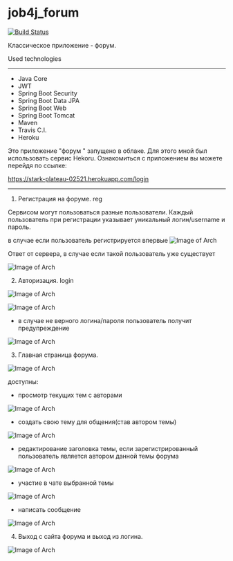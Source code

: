 # job4j_forum

[![Build Status](https://app.travis-ci.com/SlartiBartFast-art/job4j_forum.svg?branch=main)](https://app.travis-ci.com/SlartiBartFast-art/job4j_forum)

 Классическое приложение - форум.

Used technologies
______________________________________________
- Java Core
- JWT
- Spring Boot Security
- Spring Boot Data JPA
- Spring Boot Web
- Spring Boot Tomcat
- Maven
- Travis C.I.
- Heroku

Это приложение "форум " запущено в облаке. Для этого мной был использовать сервис Hekoru.
Ознакомиться с приложением вы можете перейдя по ссылке:

https://stark-plateau-02521.herokuapp.com/login

______________________________________________

1. Регистрация на форуме. reg

Сервисом могут пользоваться разные пользователи.
Каждый пользователь при регистрации указывает уникальный логин/username и пароль.

в случае если пользователь регистрируется впервые
![Image of Arch](https://github.com/SlartiBartFast-art/job4j_forum/blob/main/image/Screenshot_1.jpg)

Ответ от сервера, в случае если такой пользователь уже существует

![Image of Arch](https://github.com/SlartiBartFast-art/job4j_forum/blob/main/image/Screenshot_2.jpg)

2. Авторизация. login

![Image of Arch](https://github.com/SlartiBartFast-art/job4j_forum/blob/main/image/Screenshot_3.jpg)


![Image of Arch](https://github.com/SlartiBartFast-art/job4j_forum/blob/main/image/Screenshot_4.jpg)

 - в случае не верного логина/пароля пользователь получит предупреждение

![Image of Arch](https://github.com/SlartiBartFast-art/job4j_forum/blob/main/image/Screenshot_9.jpg)

3. Главная страница форума.

![Image of Arch](https://github.com/SlartiBartFast-art/job4j_forum/blob/main/image/Screenshot_5.jpg)

доступны:

   - просмотр текущих тем с авторами

![Image of Arch](https://github.com/SlartiBartFast-art/job4j_forum/blob/main/image/Screenshot_5.jpg)

   - создать свою тему для общения(став автором темы)

![Image of Arch](https://github.com/SlartiBartFast-art/job4j_forum/blob/main/image/Screenshot_10.jpg)

   - редактирование заголовка темы, если зарегистрированный пользователь является автором данной темы форума 

![Image of Arch](https://github.com/SlartiBartFast-art/job4j_forum/blob/main/image/Screenshot_11.jpg)

   - участие в чате выбранной темы

![Image of Arch](https://github.com/SlartiBartFast-art/job4j_forum/blob/main/image/Screenshot_6.jpg)

   - написать сообщение 

![Image of Arch](https://github.com/SlartiBartFast-art/job4j_forum/blob/main/image/Screenshot_7.jpg)


4. Выход с сайта форума и выход из логина.

![Image of Arch](https://github.com/SlartiBartFast-art/job4j_forum/blob/main/image/Screenshot_8.jpg)
